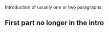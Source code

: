 [//]: # (TITLE: Template for new blog posts)
[//]: # (DATE: 2000-00-00T00:00:00+01:00)
[//]: # (TAGS: comma seperated, list of tags)

Introduction of usually one or two paragraphs.

## First part no longer in the intro
